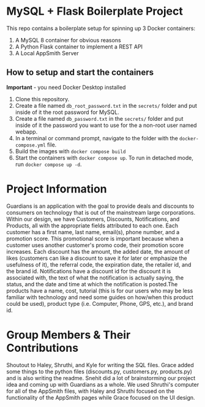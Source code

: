 # MySQL + Flask Boilerplate Project

This repo contains a boilerplate setup for spinning up 3 Docker containers: 
1. A MySQL 8 container for obvious reasons
1. A Python Flask container to implement a REST API
1. A Local AppSmith Server

## How to setup and start the containers
**Important** - you need Docker Desktop installed

1. Clone this repository.  
1. Create a file named `db_root_password.txt` in the `secrets/` folder and put inside of it the root password for MySQL. 
1. Create a file named `db_password.txt` in the `secrets/` folder and put inside of it the password you want to use for the a non-root user named webapp. 
1. In a terminal or command prompt, navigate to the folder with the `docker-compose.yml` file.  
1. Build the images with `docker compose build`
1. Start the containers with `docker compose up`.  To run in detached mode, run `docker compose up -d`. 

# Project Information
Guardians is an application with the goal to provide deals and discounts to consumers on technology that is out of the mainstream large corporations. Within our design, we have Customers, Discounts, Notifications, and Products, all with the appropriate fields attributed to each one. Each customer has a first name, last name, email(s), phone number, and a promotion score. This promotional score is important because when a customer uses another customer's promo code, their promotion score increases. Each discount has the amount, the added date, the amount of likes (customers can like a discount to save it for later or emphasize the usefulness of it), the referral code, the expiration date, the retailer id, and the brand id. Notifications have a discount id for the discount it is associated with, the text of what the notification is actually saying, the status, and the date and time at which the notification is posted.The products have a name, cost, tutorial (this is for our users who may be less familiar with technology and need some guides on how/when this product could be used), product type (i.e. Computer, Phone, GPS, etc.), and brand id.

# Group Members & Their Contributions
Shoutout to Haley, Shruthi, and Kyle for writing the SQL files. Grace added some things to the python files (discounts.py, customers.py, products.py) and is also writing the readme. Snehit did a lot of brainstorming our project idea and coming up with Guardians as a whole. We used Shruthi's computer for all of the AppSmith files, with Haley and Shruthi focused on the functionality of the AppSmith pages while Grace focused on the UI design.


